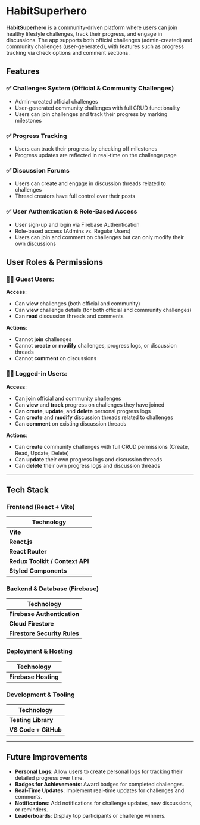 # HabitSuperhero

**HabitSuperhero** is a community-driven platform where users can join healthy lifestyle challenges, track their progress, and engage in discussions. The app supports both official challenges (admin-created) and community challenges (user-generated), with features such as progress tracking via check options and comment sections.

## Features
### ✅ Challenges System (Official & Community Challenges)
- Admin-created official challenges
- User-generated community challenges with full CRUD functionality
- Users can join challenges and track their progress by marking milestones

### ✅ Progress Tracking
- Users can track their progress by checking off milestones 
- Progress updates are reflected in real-time on the challenge page

### ✅ Discussion Forums
- Users can create and engage in discussion threads related to challenges
- Thread creators have full control over their posts 

### ✅ User Authentication & Role-Based Access
- User sign-up and login via Firebase Authentication
- Role-based access (Admins vs. Regular Users)
- Users can join and comment on challenges but can only modify their own discussions


## User Roles & Permissions
### 🚶‍♂️ **Guest Users**:
**Access**:
- Can **view** challenges (both official and community)
- Can **view** challenge details (for both official and community challenges)
- Can **read** discussion threads and comments

**Actions**:
- Cannot **join** challenges
- Cannot **create** or **modify** challenges, progress logs, or discussion threads
- Cannot **comment** on discussions

### 🧑‍💻 **Logged-in Users**:
**Access**:
- Can **join** official and community challenges
- Can **view** and **track** progress on challenges they have joined
- Can **create**, **update**, and **delete** personal progress logs
- Can **create** and **modify** discussion threads related to challenges
- Can **comment** on existing discussion threads

**Actions**:
- Can **create** community challenges with full CRUD permissions (Create, Read, Update, Delete)
- Can **update** their own progress logs and discussion threads
- Can **delete** their own progress logs and discussion threads

---

## Tech Stack

### Frontend (React + Vite)

| Technology            |
|----------------------|
| **Vite**            | 
| **React.js**        | 
| **React Router**    | 
| **Redux Toolkit / Context API** |
| **Styled Components** |
### Backend & Database (Firebase)

| Technology              | 
|------------------------|
| **Firebase Authentication** | 
| **Cloud Firestore**    | 
| **Firestore Security Rules** |              |

### Deployment & Hosting

| Technology          | 
|--------------------|
| **Firebase Hosting** | 

### Development & Tooling

| Technology                 |
|---------------------------|
| **Testing Library** | 
| **VS Code + GitHub**       | 

---

## Future Improvements

- **Personal Logs**: Allow users to create personal logs for tracking their detailed progress over time.
- **Badges for Achievements**: Award badges for completed challenges.
- **Real-Time Updates**: Implement real-time updates for challenges and comments.
- **Notifications**: Add notifications for challenge updates, new discussions, or reminders.
- **Leaderboards**: Display top participants or challenge winners.

